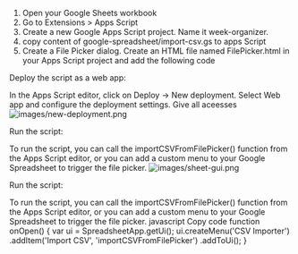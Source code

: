1. Open your Google Sheets workbook
2. Go to Extensions > Apps Script
3. Create a new Google Apps Script project. Name it week-organizer.
4. copy content of google-spreadsheet/import-csv.gs to apps Script
5. Create a File Picker dialog. Create an HTML file named FilePicker.html in your Apps Script project and add the following code

Deploy the script as a web app:

In the Apps Script editor, click on Deploy -> New deployment.
Select Web app and configure the deployment settings.
Give all aceesses
![images/new-deployment.png](screenshot)


Run the script:

To run the script, you can call the importCSVFromFilePicker() function from the Apps Script editor, or you can add a custom menu to your Google Spreadsheet to trigger the file picker.
![images/sheet-gui.png](screenshot)


Run the script:

To run the script, you can call the importCSVFromFilePicker() function from the Apps Script editor, or you can add a custom menu to your Google Spreadsheet to trigger the file picker.
javascript
Copy code
function onOpen() {
  var ui = SpreadsheetApp.getUi();
  ui.createMenu('CSV Importer')
    .addItem('Import CSV', 'importCSVFromFilePicker')
    .addToUi();
}